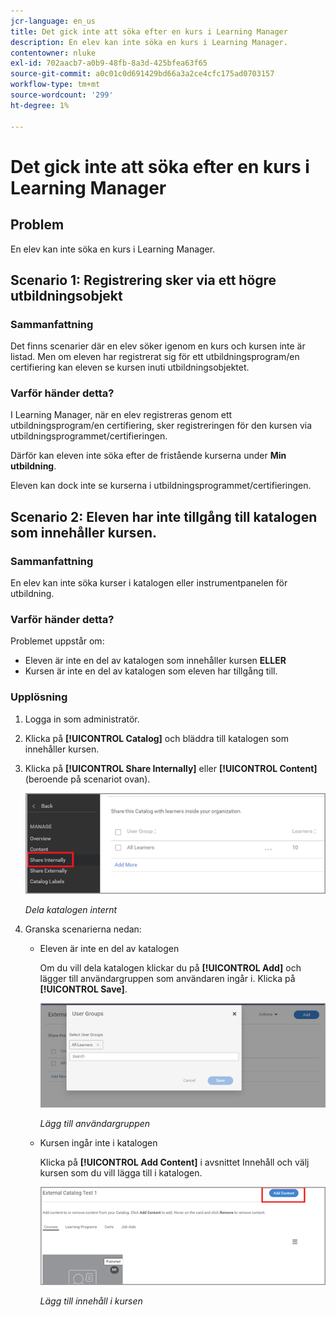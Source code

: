 ```yaml
---
jcr-language: en_us
title: Det gick inte att söka efter en kurs i Learning Manager
description: En elev kan inte söka en kurs i Learning Manager.
contentowner: nluke
exl-id: 702aacb7-a0b9-48fb-8a3d-425bfea63f65
source-git-commit: a0c01c0d691429bd66a3a2ce4cfc175ad0703157
workflow-type: tm+mt
source-wordcount: '299'
ht-degree: 1%

---
```


# Det gick inte att söka efter en kurs i Learning Manager

## Problem

En elev kan inte söka en kurs i Learning Manager.

## Scenario 1: Registrering sker via ett högre utbildningsobjekt

### Sammanfattning

Det finns scenarier där en elev söker igenom en kurs och kursen inte är listad. Men om eleven har registrerat sig för ett utbildningsprogram/en certifiering kan eleven se kursen inuti utbildningsobjektet.

### Varför händer detta?

I Learning Manager, när en elev registreras genom ett utbildningsprogram/en certifiering, sker registreringen för den kursen via utbildningsprogrammet/certifieringen.

Därför kan eleven inte söka efter de fristående kurserna under **Min utbildning**.

Eleven kan dock inte se kurserna i utbildningsprogrammet/certifieringen.

## Scenario 2: Eleven har inte tillgång till katalogen som innehåller kursen.

### Sammanfattning

En elev kan inte söka kurser i katalogen eller instrumentpanelen för utbildning.

### Varför händer detta?

Problemet uppstår om:

* Eleven är inte en del av katalogen som innehåller kursen **ELLER**
* Kursen är inte en del av katalogen som eleven har tillgång till.

### Upplösning

1. Logga in som administratör.

1. Klicka på **[!UICONTROL Catalog]** och bläddra till katalogen som innehåller kursen.
1. Klicka på **[!UICONTROL Share Internally]** eller **[!UICONTROL Content]** (beroende på scenariot ovan).

   ![](assets/cp-share-internally.png)

   *Dela katalogen internt*

1. Granska scenarierna nedan:

   * Eleven är inte en del av katalogen

     Om du vill dela katalogen klickar du på **[!UICONTROL Add]** och lägger till användargruppen som användaren ingår i. Klicka på **[!UICONTROL Save]**.

     ![](assets/cp-add-user-group.png)

     *Lägg till användargruppen*

   * Kursen ingår inte i katalogen

     Klicka på **[!UICONTROL Add Content]** i avsnittet Innehåll och välj kursen som du vill lägga till i katalogen.

     ![](assets/cp-add-content.png)

     *Lägg till innehåll i kursen*
